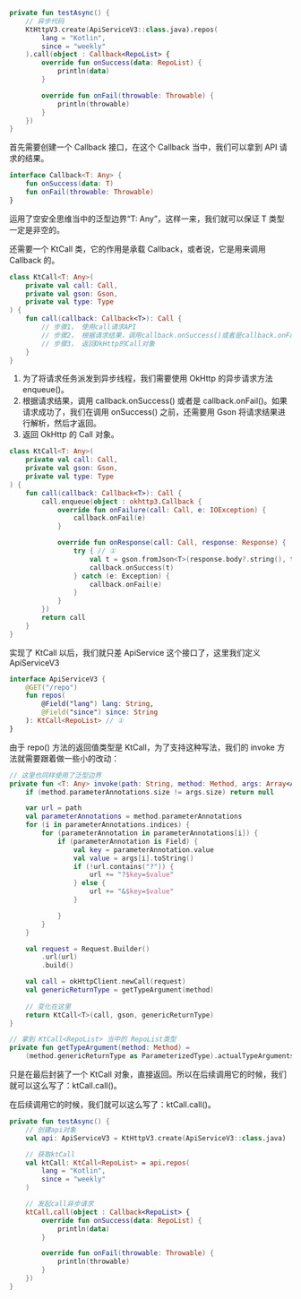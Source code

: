```kotlin
private fun testAsync() {
    // 异步代码
    KtHttpV3.create(ApiServiceV3::class.java).repos(
        lang = "Kotlin",
        since = "weekly"
    ).call(object : Callback<RepoList> {
        override fun onSuccess(data: RepoList) {
            println(data)
        }

        override fun onFail(throwable: Throwable) {
            println(throwable)
        }
    })
}
```

首先需要创建一个 Callback 接口，在这个 Callback 当中，我们可以拿到 API 请求的结果。

```kotlin
interface Callback<T: Any> {
    fun onSuccess(data: T)
    fun onFail(throwable: Throwable)
}
```

运用了空安全思维当中的泛型边界“T: Any”，这样一来，我们就可以保证 T 类型一定是非空的。

还需要一个 KtCall 类，它的作用是承载 Callback，或者说，它是用来调用 Callback 的。

```kotlin
class KtCall<T: Any>(
    private val call: Call,
    private val gson: Gson,
    private val type: Type
) {
    fun call(callback: Callback<T>): Call {
        // 步骤1， 使用call请求API
        // 步骤2， 根据请求结果，调用callback.onSuccess()或者是callback.onFail()
        // 步骤3， 返回OkHttp的Call对象
    }
}
```

1. 为了将请求任务派发到异步线程，我们需要使用 OkHttp 的异步请求方法 enqueue()。
2. 根据请求结果，调用 callback.onSuccess() 或者是 callback.onFail()。如果请求成功了，我们在调用 onSuccess() 之前，还需要用 Gson 将请求结果进行解析，然后才返回。
3. 返回 OkHttp 的 Call 对象。

```kotlin
class KtCall<T: Any>(
    private val call: Call,
    private val gson: Gson,
    private val type: Type
) {
    fun call(callback: Callback<T>): Call {
        call.enqueue(object : okhttp3.Callback {
            override fun onFailure(call: Call, e: IOException) {
                callback.onFail(e)
            }

            override fun onResponse(call: Call, response: Response) {
                try { // ①
                    val t = gson.fromJson<T>(response.body?.string(), type)
                    callback.onSuccess(t)
                } catch (e: Exception) {
                    callback.onFail(e)
                }
            }
        })
        return call
    }
}
```

实现了 KtCall 以后，我们就只差 ApiService 这个接口了，这里我们定义 ApiServiceV3

```kotlin
interface ApiServiceV3 {
    @GET("/repo")
    fun repos(
        @Field("lang") lang: String,
        @Field("since") since: String
    ): KtCall<RepoList> // ①
}
```

由于 repo() 方法的返回值类型是 KtCall，为了支持这种写法，我们的 invoke 方法就需要跟着做一些小的改动：

```kotlin
// 这里也同样使用了泛型边界
private fun <T: Any> invoke(path: String, method: Method, args: Array<Any>): Any? {
    if (method.parameterAnnotations.size != args.size) return null

    var url = path
    val parameterAnnotations = method.parameterAnnotations
    for (i in parameterAnnotations.indices) {
        for (parameterAnnotation in parameterAnnotations[i]) {
            if (parameterAnnotation is Field) {
                val key = parameterAnnotation.value
                val value = args[i].toString()
                if (!url.contains("?")) {
                    url += "?$key=$value"
                } else {
                    url += "&$key=$value"
                }

            }
        }
    }

    val request = Request.Builder()
        .url(url)
        .build()

    val call = okHttpClient.newCall(request)
    val genericReturnType = getTypeArgument(method)
    
    // 变化在这里
    return KtCall<T>(call, gson, genericReturnType)
}

// 拿到 KtCall<RepoList> 当中的 RepoList类型
private fun getTypeArgument(method: Method) =
    (method.genericReturnType as ParameterizedType).actualTypeArguments[0]
```

只是在最后封装了一个 KtCall 对象，直接返回。所以在后续调用它的时候，我们就可以这么写了：ktCall.call()。

在后续调用它的时候，我们就可以这么写了：ktCall.call()。

```kotlin
private fun testAsync() {
    // 创建api对象
    val api: ApiServiceV3 = KtHttpV3.create(ApiServiceV3::class.java)

    // 获取ktCall
    val ktCall: KtCall<RepoList> = api.repos(
        lang = "Kotlin",
        since = "weekly"
    )

    // 发起call异步请求
    ktCall.call(object : Callback<RepoList> {
        override fun onSuccess(data: RepoList) {
            println(data)
        }

        override fun onFail(throwable: Throwable) {
            println(throwable)
        }
    })
}
```





